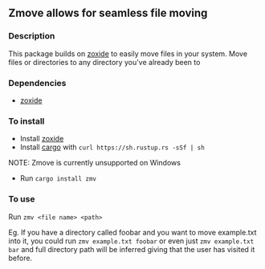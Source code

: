 ## Zmove allows for seamless file moving 


### Description
This package builds on [zoxide](https://github.com/ajeetdsouza/zoxide) to easily move files in your system. 
Move files or directories to any directory you've already been to


### Dependencies
 - [zoxide](https://github.com/ajeetdsouza/zoxide)

### To install

- Install [zoxide](https://github.com/ajeetdsouza/zoxide)
- Install [cargo](https://github.com/rust-lang/cargo) with ``curl https://sh.rustup.rs -sSf | sh``

NOTE: Zmove is currently unsupported on Windows

- Run ``cargo install zmv``


### To use

Run ``zmv <file name> <path>``


Eg. If you have a directory called foobar and you want to move example.txt into it, you could run ``zmv example.txt foobar`` or even just ``zmv example.txt bar`` and full directory path will be inferred giving that the user has visited it before.

